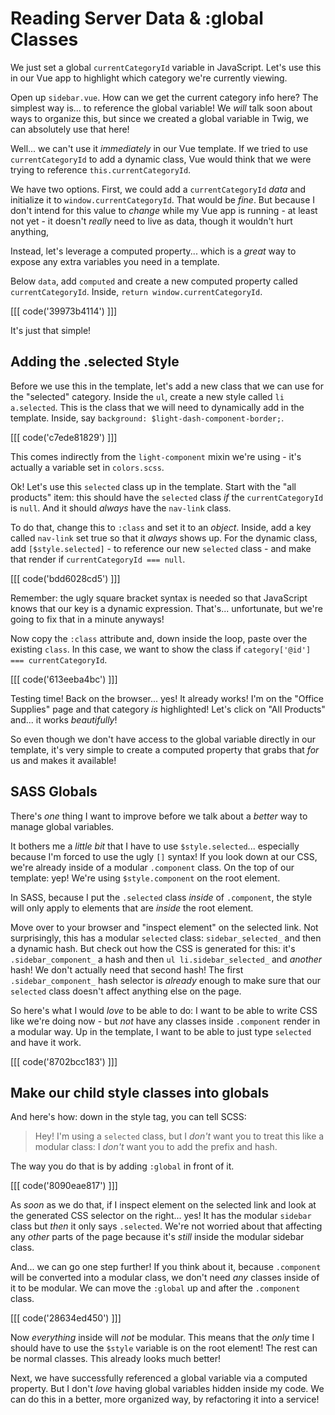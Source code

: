 # Reading Server Data & :global Classes

We just set a global `currentCategoryId` variable in JavaScript. Let's use this
in our Vue app to highlight which category we're currently viewing.

Open up `sidebar.vue`. How can we get the current category info here? The simplest
way is... to reference the global variable! We *will* talk soon about ways
to organize this, but since we created a global variable in Twig, we can
absolutely use that here!

Well... we can't use it *immediately* in our Vue template. If we tried to
use `currentCategoryId` to add a dynamic class, Vue would think that we were
trying to reference `this.currentCategoryId`.

We have two options. First, we could add a `currentCategoryId` *data* and initialize
it to `window.currentCategoryId`. That would be *fine*. But because I don't
intend for this value to *change* while my Vue app is running - at least not yet -
it doesn't *really* need to live as data, though it wouldn't hurt anything,

Instead, let's leverage a computed property... which is a *great* way to expose
any extra variables you need in a template.

Below `data`, add `computed` and create a new computed property called
`currentCategoryId`. Inside, `return window.currentCategoryId`.

[[[ code('39973b4114') ]]]

It's just that simple!

## Adding the .selected Style

Before we use this in the template, let's add a new class that we can use for the
"selected" category. Inside the `ul`, create a new style called `li a.selected`.
This is the class that we will need to dynamically add in the template. Inside,
say `background: $light-dash-component-border;`.

[[[ code('c7ede81829') ]]]

This comes indirectly from the `light-component` mixin we're using - it's actually
a variable set in `colors.scss`.

Ok! Let's use this `selected` class up in the template. Start with the
"all products" item: this should have the `selected` class *if* the
`currentCategoryId` is `null`. And it should *always* have the `nav-link` class.

To do that, change this to `:class` and set it to an *object*. Inside, add a key
called `nav-link` set true so that it *always* shows up. For the dynamic class,
add `[$style.selected]` - to reference our new `selected` class - and make that
render if `currentCategoryId === null`.

[[[ code('bdd6028cd5') ]]]

Remember: the ugly square bracket syntax is needed so that JavaScript knows that
our key is a dynamic expression. That's... unfortunate, but we're  going to fix
that in a minute anyways!

Now copy the `:class` attribute and, down inside the loop, paste over the existing
`class`. In this case, we want to show the class if
`category['@id'] === currentCategoryId`.

[[[ code('613eeba4bc') ]]]

Testing time! Back on the browser... yes! It already works! I'm on the
"Office Supplies" page and that category *is* highlighted! Let's click on
"All Products" and... it works *beautifully*!

So even though we don't have access to the global variable directly in our
template, it's very simple to create a computed property that grabs that *for*
us and makes it available!

## SASS Globals

There's *one* thing I want to improve before we talk about a *better* way
to manage global variables.

It bothers me a *little bit* that I have to use `$style.selected`... especially
because I'm forced to use the ugly `[]` syntax! If you look down at our CSS,
we're already inside of a modular `.component` class. On the top of our
template: yep! We're using `$style.component` on the root element.

In SASS, because I put the `.selected` class *inside* of `.component`,
the style will only apply to elements that are *inside* the root element.

Move over to your browser and "inspect element" on the selected link. Not surprisingly,
this has a modular `selected` class: `sidebar_selected_` and then a dynamic
hash. But check out how the CSS is generated for this: it's `.sidebar_component_`
a hash and then `ul li.sidebar_selected_` and *another* hash! We don't actually
need that second hash! The first `.sidebar_component_` hash selector is *already*
enough to make sure that our `selected` class doesn't affect anything else on the
page.

So here's what I would *love* to be able to do: I want to be able to write CSS
like we're doing now - but *not* have any classes inside `.component` render
in a modular way. Up in the template, I want to be able to just type `selected`
and have it work.

[[[ code('8702bcc183') ]]]

## Make our child style classes into globals

And here's how: down in the style tag, you can tell SCSS:

> Hey! I'm using a `selected` class, but I *don't* want you to treat
> this like a modular class: I *don't* want you to add the prefix and hash.

The way you do that is by adding `:global` in front of it.

[[[ code('8090eae817') ]]]

As *soon* as we do that, if I inspect element on the selected link and look at
the generated CSS selector on the right... yes! It has the modular `sidebar` class
but *then* it only says `.selected`. We're not worried about that affecting any
*other* parts of the page because it's *still* inside the modular sidebar class.

And... we can go one step further! If you think about it, because `.component` will
be converted into a modular class, we don't need *any* classes inside of it to be
modular. We can move the `:global` up and after the `.component` class.

[[[ code('28634ed450') ]]]

Now *everything* inside will *not* be modular. This means that the *only* time
I should have to use the `$style` variable is on the root element! The rest can
be normal classes. This already looks much better!

Next, we have successfully referenced a global variable via a computed property.
But I don't *love* having global variables hidden inside my code. We can do this
in a better, more organized way, by refactoring it into a service!
